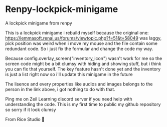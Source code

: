 # Renpy-lockpick-minigame
A lockpick minigame from renpy 

This is a lockpick minigame i rebuild myself because the original one: https://lemmasoft.renai.us/forums/viewtopic.php?f=51&t=58049 was laggy, pick position was weird when i move my mouse and the file contain some redundant code. So i just fix the formular and change the code my way. 

Because config.overlay_screen("inventory_icon") wasn't work for me so the screen code might be a bit clumsy with hiding and showing stuff, but i think you can fix that yourself. The key feature hasn't done yet and the inventory is just a list right now so i'll update this minigame in the future

The lisence and every properties like audios and images belongs to the person in the link above, i got nothing to do with that.

Ping me on Zeil Learning discord server if you need help with understanding the code. This is my first time to public my github repository so sorry if it look clumsy

From Rice Studio 🍙
